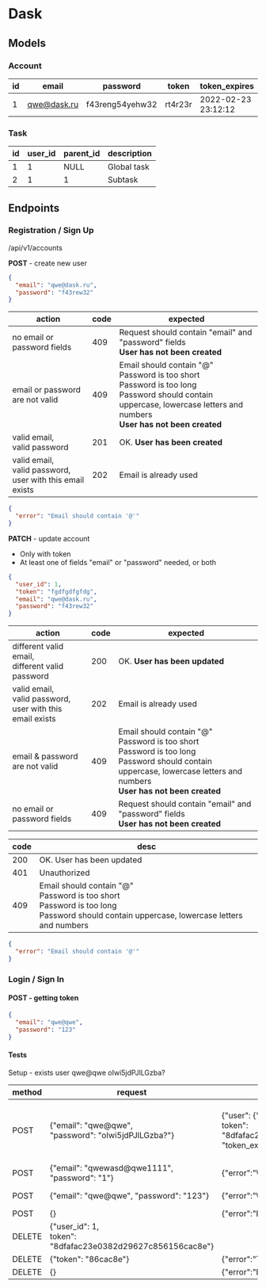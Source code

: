 # Dask

## Models

### Account

| id  | email       | password        | token   | token_expires       |
|-----|-------------|-----------------|---------|---------------------|
| 1   | qwe@dask.ru | f43reпg54yehw32 | rt4r23r | 2022-02-23 23:12:12 |

### Task

| id  | user_id | parent_id | description |
|-----|---------|-----------|-------------|
| 1   | 1       | NULL      | Global task |
| 2   | 1       | 1         | Subtask     |

## Endpoints

### Registration / Sign Up

/api/v1/accounts

**POST** - create new user
```json
{
  "email": "qwe@dask.ru",
  "password": "f43rew32"
}
```
| action                                                            | code | expected                                                                                                                                                                             |
|-------------------------------------------------------------------|------|--------------------------------------------------------------------------------------------------------------------------------------------------------------------------------------|
| no email or password fields                                       | 409  | Request should contain "email" and "password" fields<br/>__User has not been created__                                                                                               |
| email or password are not valid                                   | 409  | Email should contain "@" <br/> Password is too short<br/>Password is too long<br/>Password should contain uppercase, lowercase letters and numbers<br/>__User has not been created__ |
| valid email,<br/>valid password                                   | 201  | OK. __User has been created__                                                                                                                                                        |
| valid email,<br/>valid password,<br/> user with this email exists | 202  | Email is already used                                                                                                                                                                |

```json
{
  "error": "Email should contain '@'"
}
```
**PATCH** - update account
* Only with token
* At least one of fields "email" or "password" needed, or both
```json
{
  "user_id": 1,
  "token": "fgdfgdfgfdg",
  "email": "qwe@dask.ru",
  "password": "f43rew32"
}
```

| action                                                            | code | expected                                                                                                                                                                             |
|-------------------------------------------------------------------|------|--------------------------------------------------------------------------------------------------------------------------------------------------------------------------------------|
| different valid email,<br/>different valid password               | 200  | OK. __User has been updated__                                                                                                                                                        |
| valid email,<br/>valid password,<br/> user with this email exists | 202  | Email is already used                                                                                                                                                                |
| email & password are not valid                                    | 409  | Email should contain "@" <br/> Password is too short<br/>Password is too long<br/>Password should contain uppercase, lowercase letters and numbers<br/>__User has not been created__ |
| no email or password fields                                       | 409  | Request should contain "email" and "password" fields<br/>__User has not been created__                                                                                               |

| code | desc                                                                                                                                               |
|------|----------------------------------------------------------------------------------------------------------------------------------------------------|
| 200  | OK. User has been updated                                                                                                                          |
| 401  | Unauthorized                                                                                                                                       |
| 409  | Email should contain "@" <br/> Password is too short<br/>Password is too long<br/>Password should contain uppercase, lowercase letters and numbers |

```json
{
  "error": "Email should contain '@'"
}
```
### Login / Sign In
#### POST - getting token
```json
{
  "email": "qwe@qwe",
  "password": "123"
}
```

#### Tests
Setup - exists user qwe@qwe oIwi5jdPJlLGzba?

| method | request                                                         | response                                                                                                         | code | desc                                                                 |
|--------|-----------------------------------------------------------------|------------------------------------------------------------------------------------------------------------------|------|----------------------------------------------------------------------|
| POST   | {"email": "qwe@qwe",<br/>"password": "oIwi5jdPJlLGzba?"}        | {"user": {"id": 1}, <br/>token": "8dfafac23e0382d29627c856156cac8e",<br/>"token_expires": "2022-02-03 23:20:10"} | 201  | OK. User has been logged in. <br/>token_expires - datetime in future |
| POST   | {"email": "qwewasd@qwe1111", "password": "1"}                   | {"error":"Wrong email or password"}                                                                              |      | wrong email                                                          |
| POST   | {"email": "qwe@qwe", "password": "123"}                         | {"error":"Wrong email or password"}                                                                              | 401  | wrong password                                                       |
| POST   | {}                                                              | {"error":"Bad request"}                                                                                          | 400  | Bad request                                                          |
| DELETE | {"user_id": 1, <br/>token": "8dfafac23e0382d29627c856156cac8e"} |                                                                                                                  | 200  | OK. User has been logged out                                         |
| DELETE | {"token": "86cac8e"}                                            | {"error":"Token not found"}                                                                                      | 404  | Wrong token                                                          |
| DELETE | {}                                                              | {"error":"Bad request"}                                                                                          | 400  | Bad request                                                          |